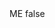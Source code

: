 <?xml version="1.0" encoding="UTF-8"?>
<CustomMetadata xmlns="http://soap.sforce.com/2006/04/metadata">
    <label>ME</label>
    <protected>false</protected>
</CustomMetadata>
